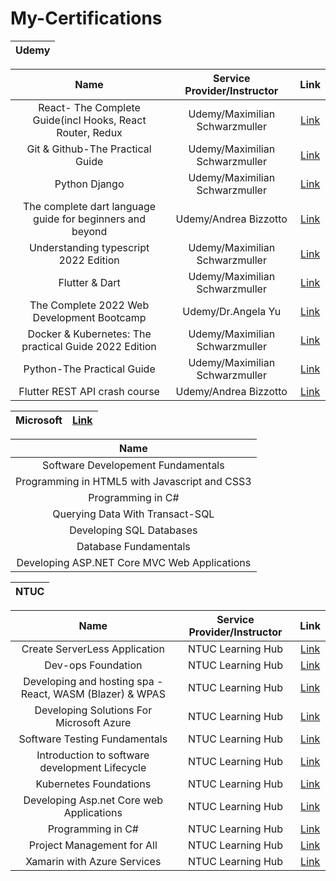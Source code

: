 # My-Certifications

 |           Udemy        |  
| :------: | 

| Name     |          Service Provider/Instructor        |           Link        |  
| :------: |  :---------------------: |:---------------------: |
| React- The Complete Guide(incl Hooks, React Router, Redux |       Udemy/Maximilian Schwarzmuller            | [Link](https://jazsleyportfolio.s3.ap-southeast-1.amazonaws.com/udemy+certs/React+UC-9e6d8c2f-7530-4cc8-8bb9-6ea87e32f2ea.pdf)   |   
| Git & Github-The Practical Guide |       Udemy/Maximilian Schwarzmuller            | [Link](https://jazsleyportfolio.s3.ap-southeast-1.amazonaws.com/udemy+certs/Github+UC-388b2795-e3ba-4941-8c0a-f29121e58b47.pdf)   |    
| Python Django |       Udemy/Maximilian Schwarzmuller            |  [Link](https://jazsleyportfolio.s3.ap-southeast-1.amazonaws.com/udemy+certs/Python+django+UC-aa7e322e-6671-40ba-b912-4c175d228b00.pdf)                          |    
| The complete dart language guide for beginners and beyond  |       Udemy/Andrea Bizzotto            |  [Link](https://jazsleyportfolio.s3.ap-southeast-1.amazonaws.com/udemy+certs/The+Complete+Dart+Language+Guide+for+Beginners+and+Beyond.pdf)                          |    
| Understanding typescript  2022 Edition  |       Udemy/Maximilian Schwarzmuller          |  [Link](https://jazsleyportfolio.s3.ap-southeast-1.amazonaws.com/udemy+certs/typescript-UC-13a711f2-bab2-4814-8bed-ca96dddda248.pdf)                    |
| Flutter & Dart  |       Udemy/Maximilian Schwarzmuller          |  [Link](https://jazsleyportfolio.s3.ap-southeast-1.amazonaws.com/udemy+certs/udemy+academind+flutter+cert.pdf)                    |
| The Complete 2022 Web Development Bootcamp  |       Udemy/Dr.Angela Yu         |  [Link](https://jazsleyportfolio.s3.ap-southeast-1.amazonaws.com/udemy+certs/Web+dev+angela+UC-1ae32182-99fe-4215-9e23-fa051c674765.pdf)                    |
| Docker & Kubernetes: The practical Guide 2022 Edition  |       Udemy/Maximilian Schwarzmuller          |  [Link](https://jazsleyportfolio.s3.ap-southeast-1.amazonaws.com/udemy+certs/Docker_kub+UC-d900007f-836a-4ddb-ace5-a8a7f3ef353c.pdf)                    |
| Python-The Practical Guide |       Udemy/Maximilian Schwarzmuller          |  [Link](https://jazsleyportfolio.s3.ap-southeast-1.amazonaws.com/udemy+certs/python+UC-073726da-f28f-43a2-8ec2-4d293ae6b583.pdf)                    |
| Flutter REST API crash course |       Udemy/Andrea Bizzotto          |  [Link](https://jazsleyportfolio.s3.ap-southeast-1.amazonaws.com/udemy+certs/Flutter+REST+API+COURSE+UC-ccca7543-d08a-4d48-bc3e-e9fd0cb92ec9.pdf)                    |

 |           Microsoft        |      [Link](https://jazsleyportfolio.s3.ap-southeast-1.amazonaws.com/Skillsfuture+certs/Full+Stack+Cert.pdf)        | 
| :------: |  :------: | 


| Name     |   
| :------: |  
| Software Developement Fundamentals |      
| Programming in HTML5 with Javascript and CSS3 |      
| Programming in C# |     
| Querying Data With Transact-SQL |     
| Developing SQL Databases |     
| Database Fundamentals |     
| Developing ASP.NET Core MVC Web Applications |     

 |           NTUC        |  
| :------: | 

| Name     |          Service Provider/Instructor        |           Link        |  
| :------: |  :---------------------: |:---------------------: |
| Create ServerLess Application |       NTUC Learning Hub          |  [Link](https://jazsleyportfolio.s3.ap-southeast-1.amazonaws.com/Skillsfuture+certs/create+serverless+application.pdf)                  |
| Dev-ops Foundation |       NTUC Learning Hub          |  [Link](https://jazsleyportfolio.s3.ap-southeast-1.amazonaws.com/Skillsfuture+certs/Dev+Ops+Foundation.pdf)                 |
| Developing and hosting spa - React, WASM (Blazer) & WPAS |       NTUC Learning Hub          |  [Link](https://jazsleyportfolio.s3.ap-southeast-1.amazonaws.com/Skillsfuture+certs/DEVELOPING+AND+HOSTING+SPA.pdf)           |
| Developing Solutions For Microsoft Azure |       NTUC Learning Hub          |  [Link](https://jazsleyportfolio.s3.ap-southeast-1.amazonaws.com/Skillsfuture+certs/Developing+solutions+for+Azure.pdf)           |
| Software Testing Fundamentals |       NTUC Learning Hub          |  [Link](https://jazsleyportfolio.s3.ap-southeast-1.amazonaws.com/Skillsfuture+certs/Fundamental+Software+Testing.pdf)           |
| Introduction to software development Lifecycle |       NTUC Learning Hub          |  [Link](https://jazsleyportfolio.s3.ap-southeast-1.amazonaws.com/Skillsfuture+certs/Introduction+to+Software+Development+Lifecycle+(Sdlc)+and+Software+Testing.pdf)        |
| Kubernetes Foundations |       NTUC Learning Hub          |  [Link](https://jazsleyportfolio.s3.ap-southeast-1.amazonaws.com/Skillsfuture+certs/Kubenetes+Foundation.pdf)        |
| Developing Asp.net Core web Applications |       NTUC Learning Hub          |  [Link](https://jazsleyportfolio.s3.ap-southeast-1.amazonaws.com/Skillsfuture+certs/NICF+-+DEVELOPING+ASP.NET+CORE+MVC+WEB+APPLICATIONS+(SF).pdf)        |
| Programming in C# |       NTUC Learning Hub          |  [Link](https://jazsleyportfolio.s3.ap-southeast-1.amazonaws.com/Skillsfuture+certs/NICF+-+PROGRAMMING+IN+C%23+(SF).pdf)       |
| Project Management for All |       NTUC Learning Hub          |  [Link](https://jazsleyportfolio.s3.ap-southeast-1.amazonaws.com/Skillsfuture+certs/Project+Management.pdf)       |
| Xamarin with Azure Services |       NTUC Learning Hub          |  [Link](https://jazsleyportfolio.s3.ap-southeast-1.amazonaws.com/Skillsfuture+certs/Xamarin+With+Azure+Services.pdf)       |


